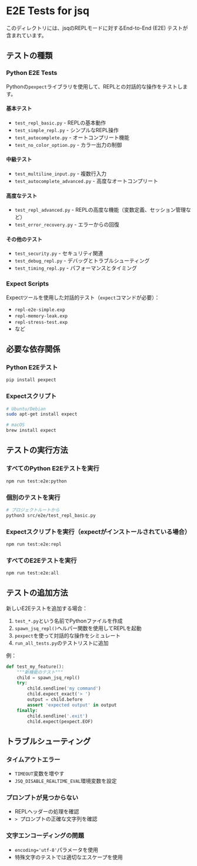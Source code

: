 # E2E Tests for jsq

このディレクトリには、jsqのREPLモードに対するEnd-to-End (E2E) テストが含まれています。

## テストの種類

### Python E2E Tests
Pythonの`pexpect`ライブラリを使用して、REPLとの対話的な操作をテストします。

#### 基本テスト
- `test_repl_basic.py` - REPLの基本動作
- `test_simple_repl.py` - シンプルなREPL操作
- `test_autocomplete.py` - オートコンプリート機能
- `test_no_color_option.py` - カラー出力の制御

#### 中級テスト  
- `test_multiline_input.py` - 複数行入力
- `test_autocomplete_advanced.py` - 高度なオートコンプリート

#### 高度なテスト
- `test_repl_advanced.py` - REPLの高度な機能（変数定義、セッション管理など）
- `test_error_recovery.py` - エラーからの回復

#### その他のテスト
- `test_security.py` - セキュリティ関連
- `test_debug_repl.py` - デバッグとトラブルシューティング
- `test_timing_repl.py` - パフォーマンスとタイミング

### Expect Scripts
Expectツールを使用した対話的テスト（`expect`コマンドが必要）：
- `repl-e2e-simple.exp`
- `repl-memory-leak.exp`
- `repl-stress-test.exp`
- など

## 必要な依存関係

### Python E2Eテスト
```bash
pip install pexpect
```

### Expectスクリプト
```bash
# Ubuntu/Debian
sudo apt-get install expect

# macOS
brew install expect
```

## テストの実行方法

### すべてのPython E2Eテストを実行
```bash
npm run test:e2e:python
```

### 個別のテストを実行
```bash
# プロジェクトルートから
python3 src/e2e/test_repl_basic.py
```

### Expectスクリプトを実行（expectがインストールされている場合）
```bash
npm run test:e2e:repl
```

### すべてのE2Eテストを実行
```bash
npm run test:e2e:all
```

## テストの追加方法

新しいE2Eテストを追加する場合：

1. `test_*.py`という名前でPythonファイルを作成
2. `spawn_jsq_repl()`ヘルパー関数を使用してREPLを起動
3. `pexpect`を使って対話的な操作をシミュレート
4. `run_all_tests.py`のテストリストに追加

例：
```python
def test_my_feature():
    """新機能のテスト"""
    child = spawn_jsq_repl()
    try:
        child.sendline('my command')
        child.expect_exact('> ')
        output = child.before
        assert 'expected output' in output
    finally:
        child.sendline('.exit')
        child.expect(pexpect.EOF)
```

## トラブルシューティング

### タイムアウトエラー
- `TIMEOUT`変数を増やす
- `JSQ_DISABLE_REALTIME_EVAL`環境変数を設定

### プロンプトが見つからない
- REPLヘッダーの処理を確認
- `> `プロンプトの正確な文字列を確認

### 文字エンコーディングの問題
- `encoding='utf-8'`パラメータを使用
- 特殊文字のテストでは適切なエスケープを使用